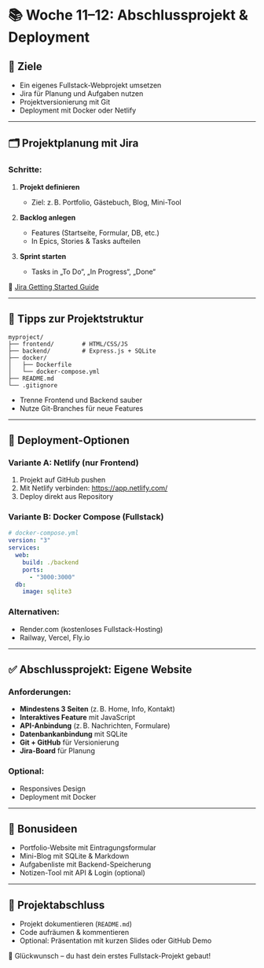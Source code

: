 
# 📚 Woche 11–12: Abschlussprojekt & Deployment

## 🎯 Ziele
- Ein eigenes Fullstack-Webprojekt umsetzen
- Jira für Planung und Aufgaben nutzen
- Projektversionierung mit Git
- Deployment mit Docker oder Netlify

---

## 🗂️ Projektplanung mit Jira

### Schritte:

1. **Projekt definieren**
   - Ziel: z. B. Portfolio, Gästebuch, Blog, Mini-Tool

2. **Backlog anlegen**
   - Features (Startseite, Formular, DB, etc.)
   - In Epics, Stories & Tasks aufteilen

3. **Sprint starten**
   - Tasks in „To Do“, „In Progress“, „Done“

🔗 [Jira Getting Started Guide](https://www.atlassian.com/de/software/jira/guides)

---

## 🧠 Tipps zur Projektstruktur

```
myproject/
├── frontend/        # HTML/CSS/JS
├── backend/         # Express.js + SQLite
├── docker/
│   ├── Dockerfile
│   └── docker-compose.yml
├── README.md
└── .gitignore
```

- Trenne Frontend und Backend sauber
- Nutze Git-Branches für neue Features

---

## 🚀 Deployment-Optionen

### Variante A: Netlify (nur Frontend)

1. Projekt auf GitHub pushen
2. Mit Netlify verbinden: https://app.netlify.com/
3. Deploy direkt aus Repository

### Variante B: Docker Compose (Fullstack)

```yaml
# docker-compose.yml
version: "3"
services:
  web:
    build: ./backend
    ports:
      - "3000:3000"
  db:
    image: sqlite3
```

### Alternativen:
- Render.com (kostenloses Fullstack-Hosting)
- Railway, Vercel, Fly.io

---

## ✅ Abschlussprojekt: Eigene Website

### Anforderungen:

- **Mindestens 3 Seiten** (z. B. Home, Info, Kontakt)
- **Interaktives Feature** mit JavaScript
- **API-Anbindung** (z. B. Nachrichten, Formulare)
- **Datenbankanbindung** mit SQLite
- **Git + GitHub** für Versionierung
- **Jira-Board** für Planung

### Optional:
- Responsives Design
- Deployment mit Docker

---

## 📌 Bonusideen

- Portfolio-Website mit Eintragungsformular
- Mini-Blog mit SQLite & Markdown
- Aufgabenliste mit Backend-Speicherung
- Notizen-Tool mit API & Login (optional)

---

## 🏁 Projektabschluss

- Projekt dokumentieren (`README.md`)
- Code aufräumen & kommentieren
- Optional: Präsentation mit kurzen Slides oder GitHub Demo

🎉 Glückwunsch – du hast dein erstes Fullstack-Projekt gebaut!
